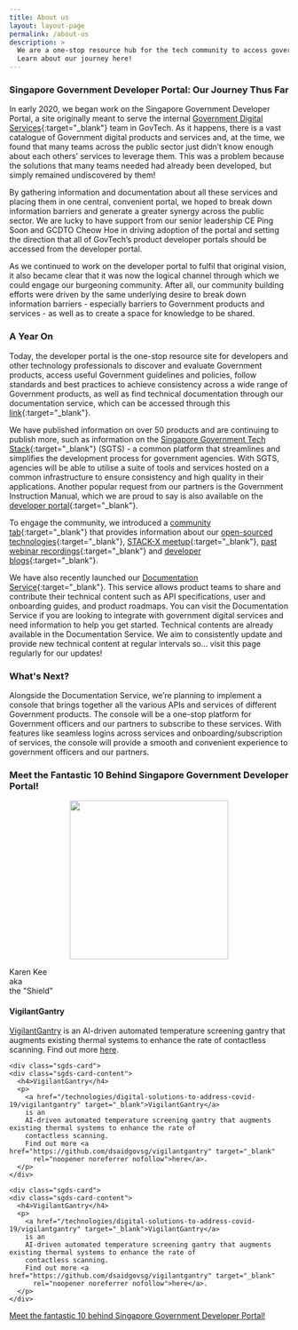 ```yaml
--- 
title: About us
layout: layout-page
permalink: /about-us
description: >
  We are a one-stop resource hub for the tech community to access government products, guidelines, policies, and documentation services. 
  Learn about our journey here! 
---
```


### Singapore Government Developer Portal: Our Journey Thus Far

In early 2020, we began work on the Singapore Government Developer Portal, a site originally meant to serve the internal 
[Government Digital Services](https://hive.tech.gov.sg){:target="_blank"} team in GovTech. As it happens, there is a vast catalogue of Government digital 
products and services and, at the time, we found that many teams across the public sector just didn’t know enough about each others’ services to leverage them. 
This was a problem because the solutions that many teams needed had already been developed, but simply remained undiscovered by them!

By gathering information and documentation about all these services and placing them in one central, convenient portal, we hoped to break down information 
barriers and generate a greater synergy across the public sector. We are lucky to have support from our senior leadership CE Ping Soon and 
GCDTO Cheow Hoe in driving adoption of the portal and setting the direction that all of GovTech’s product developer portals should be accessed from the 
developer portal.

As we continued to work on the developer portal to fulfil that original vision, it also became clear that it was now the logical channel through which we 
could engage our burgeoning community. After all, our community building efforts were driven by the same underlying desire to break down information 
barriers - especially barriers to Government products and services - as well as to create a space for knowledge to be shared.

### A Year On

Today, the developer portal is the one-stop resource site for developers and other technology professionals to discover and evaluate Government products, access useful Government guidelines and policies, follow standards and best practices to achieve consistency across a wide range of Government products, as well as find technical documentation through our documentation service, which can be accessed through this [link](https://docs.developer.gov.sg){:target="_blank"}.

We have published information on over 50 products and are continuing to publish more, such as information on the 
[Singapore Government Tech Stack](/singapore-government-tech-stack/overview/){:target="_blank"} (SGTS) - a common platform that streamlines and simplifies the development process for government agencies. With SGTS, agencies will be able to utilise a suite of tools and services hosted on a common infrastructure to ensure consistency and high quality in their applications. Another popular request from our partners is the Government Instruction Manual, which we are proud to say is also available on the [developer portal](/guidelines/standards-and-best-practices/im8){:target="_blank"}.

To engage the community, we introduced a [community tab](/communities){:target="_blank"} that provides information about our 
[open-sourced technologies](/communities/open-source-technologies){:target="_blank"}, [STACK-X meetup](/communities/stack-x-meetups/overview.html){:target="_blank"}, [past webinar recordings](/communities/stack-x-meetups/past-webinars/){:target="_blank"} and [developer blogs](/communities/developer-blogs/){:target="_blank"}.

We have also recently launched our [Documentation Service](https://docs.developer.gov.sg){:target="_blank"}. This service allows product teams to share and contribute their technical content such as API specifications, user and onboarding guides, and product roadmaps. You can visit the Documentation Service if you are looking to integrate with government digital services and need information to help you get started. Technical contents are already available in the Documentation Service. We aim to consistently update and provide new technical content at regular intervals so... visit this page regularly for our updates!

### What's Next?

Alongside the Documentation Service, we’re planning to implement a console that brings together all the various APIs and services of different Government products. The console will be a one-stop platform for Government officers and our partners to subscribe to these services. With features like seamless logins across services and onboarding/subscription of services, the console will provide a smooth and convenient experience to government officers and our partners.

### Meet the Fantastic 10 Behind Singapore Government Developer Portal!

<div class="card-grid-container grid-25rem open-source">
  <div class="sgds-card">
    <div class="sgds-card-content">
      <p align="center"><img src="../assets/img/aboutus-karen.png width="215px" height="286px" /></p>
      <p algin="center">Karen Kee<br>aka<br>the "Shield"</p>
    </div>
  </div>

  <div class="sgds-card">
    <div class="sgds-card-content">
      <h4>VigilantGantry</h4>
      <p>
        <a href="/technologies/digital-solutions-to-address-covid-19/vigilantgantry" target="_blank">VigilantGantry</a>
        is an
        AI-driven automated temperature screening gantry that augments existing thermal systems to enhance the rate of
        contactless scanning.
        Find out more <a href="https://github.com/dsaidgovsg/vigilantgantry" target="_blank"
          rel="noopener noreferrer nofollow">here</a>.
      </p>
    </div>
  </div>
  
    <div class="sgds-card">
    <div class="sgds-card-content">
      <h4>VigilantGantry</h4>
      <p>
        <a href="/technologies/digital-solutions-to-address-covid-19/vigilantgantry" target="_blank">VigilantGantry</a>
        is an
        AI-driven automated temperature screening gantry that augments existing thermal systems to enhance the rate of
        contactless scanning.
        Find out more <a href="https://github.com/dsaidgovsg/vigilantgantry" target="_blank"
          rel="noopener noreferrer nofollow">here</a>.
      </p>
    </div>
  </div>
  
    <div class="sgds-card">
    <div class="sgds-card-content">
      <h4>VigilantGantry</h4>
      <p>
        <a href="/technologies/digital-solutions-to-address-covid-19/vigilantgantry" target="_blank">VigilantGantry</a>
        is an
        AI-driven automated temperature screening gantry that augments existing thermal systems to enhance the rate of
        contactless scanning.
        Find out more <a href="https://github.com/dsaidgovsg/vigilantgantry" target="_blank"
          rel="noopener noreferrer nofollow">here</a>.
      </p>
    </div>
  </div>
</div>

[Meet the fantastic 10 behind Singapore Government Developer Portal!]()

